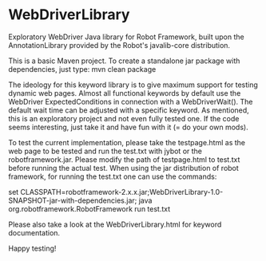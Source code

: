 WebDriverLibrary
================

Exploratory WebDriver Java library for Robot Framework, built upon the AnnotationLibrary provided by the Robot's javalib-core distribution.

This is a basic Maven project. To create a standalone jar package with dependencies, just type: mvn clean package

The ideology for this keyword library is to give maximum support for testing dynamic web pages. Almost all functional keywords by default use the WebDriver ExpectedConditions in connection with a WebDriverWait(). The default wait time can be adjusted with a specific keyword. As mentioned, this is an exploratory project and not even fully tested one. If the code seems interesting, just take it and have fun with it (= do your own mods).

To test the current implementation, please take the testpage.html as the web page to be tested and run the test.txt with jybot or the robotframework.jar. Please modify the path of testpage.html to test.txt before running the actual test. When using the jar distribution of robot framework, for running the test.txt one can use the commands:

set CLASSPATH=robotframework-2.x.x.jar;WebDriverLibrary-1.0-SNAPSHOT-jar-with-dependencies.jar;
java org.robotframework.RobotFramework run test.txt

Please also take a look at the WebDriverLibrary.html for keyword documentation.

Happy testing!

